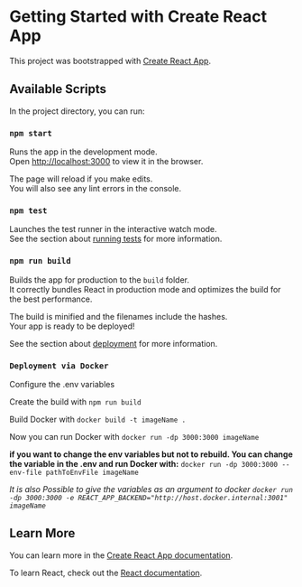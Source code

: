 # Getting Started with Create React App

This project was bootstrapped with [Create React App](https://github.com/facebook/create-react-app).

## Available Scripts

In the project directory, you can run:

### `npm start`

Runs the app in the development mode.\
Open [http://localhost:3000](http://localhost:3000) to view it in the browser.

The page will reload if you make edits.\
You will also see any lint errors in the console.

### `npm test`

Launches the test runner in the interactive watch mode.\
See the section about [running tests](https://facebook.github.io/create-react-app/docs/running-tests) for more information.

### `npm run build`

Builds the app for production to the `build` folder.\
It correctly bundles React in production mode and optimizes the build for the best performance.

The build is minified and the filenames include the hashes.\
Your app is ready to be deployed!

See the section about [deployment](https://facebook.github.io/create-react-app/docs/deployment) for more information.

### `Deployment via Docker`

Configure the .env variables

Create the build with `npm run build`

Build Docker with `docker build -t imageName .`

Now you can run Docker with `docker run -dp 3000:3000 imageName`

**if you want to change the env variables but not to rebuild.
You can change the variable in the .env and run Docker with:**
`docker run -dp 3000:3000 --env-file pathToEnvFile imageName`

_It is also Possible to give the variables as an argument to docker
`docker run -dp 3000:3000
-e REACT_APP_BACKEND="http://host.docker.internal:3001" imageName`_


## Learn More

You can learn more in the [Create React App documentation](https://facebook.github.io/create-react-app/docs/getting-started).

To learn React, check out the [React documentation](https://reactjs.org/).
